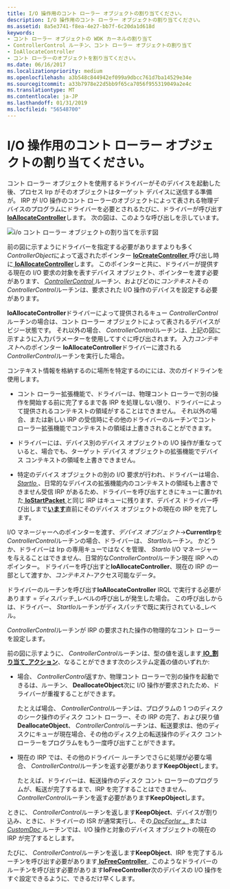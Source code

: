 ```yaml
---
title: I/O 操作用のコント ローラー オブジェクトの割り当てください。
description: I/O 操作用のコント ローラー オブジェクトの割り当てください。
ms.assetid: 8a5e3741-f8ea-4e27-bb7f-6c20da1d618d
keywords:
- コント ローラー オブジェクトの WDK カーネルの割り当て
- ControllerControl ルーチン、コント ローラー オブジェクトの割り当て
- IoAllocateController
- コント ローラーのオブジェクトを割り当てください。
ms.date: 06/16/2017
ms.localizationpriority: medium
ms.openlocfilehash: a3b548c844942ef099a9dbcc761d7ba14529e34e
ms.sourcegitcommit: a33b7978e22d5bb9f65ca7056f955319049a2e4c
ms.translationtype: MT
ms.contentlocale: ja-JP
ms.lasthandoff: 01/31/2019
ms.locfileid: "56548700"
---
```

# <a name="allocating-controller-objects-for-io-operations"></a>I/O 操作用のコント ローラー オブジェクトの割り当てください。





コント ローラー オブジェクトを使用するドライバーがそのデバイスを起動した後、プロセス Irp がそのオブジェクトはターゲット デバイスに送信する準備が。 IRP が I/O 操作のコント ローラーのオブジェクトによって表される物理デバイスのプログラムにドライバーを必要とされるたびに、ドライバーが呼び出す[ **IoAllocateController**](https://msdn.microsoft.com/library/windows/hardware/ff548224)します。 次の図は、このような呼び出しを示しています。

![i/o コント ローラー オブジェクトの割り当てを示す図](images/3ctlaloc.png)

前の図に示すようにドライバーを指定する必要がありますよりも多く*ControllerObject*によって返されたポインター [ **IoCreateController** ](https://msdn.microsoft.com/library/windows/hardware/ff548395) 呼び出し時に[ **IoAllocateController**](https://msdn.microsoft.com/library/windows/hardware/ff548224)します。 このポインターと共に、ドライバーが提供する現在の I/O 要求の対象を表すデバイス オブジェクト、ポインターを渡す必要があります、 [ *ControllerControl* ](https://msdn.microsoft.com/library/windows/hardware/ff542049)ルーチン、およびどのに*コンテキスト*その*ControllerControl*ルーチンは、要求された I/O 操作のデバイスを設定する必要があります。

**IoAllocateController**ドライバーによって提供されるキュー *ControllerControl*ルーチンの場合は、コント ローラー オブジェクトによって表されるデバイスがビジー状態です。 それ以外の場合、 *ControllerControl*ルーチンは、上記の図に示すように入力パラメーターを使用してすぐに呼び出されます。 入力*コンテキスト*へのポインター **IoAllocateController**ドライバーに渡される*ControllerControl*ルーチンを実行した場合。

コンテキスト情報を格納するのに場所を特定するのにには、次のガイドラインを使用します。

-   コント ローラー拡張機能で、ドライバーは、物理コント ローラーで別の操作を開始する前に完了するまで各 IRP を処理しない限り、ドライバーによって提供されるコンテキストの領域がすることはできません。 それ以外の場合、または新しい IRP の受信時にその他のドライバーのルーチンでコント ローラー拡張機能でコンテキストの領域は上書きされることができます。

-   ドライバーには、デバイス別のデバイス オブジェクトの I/O 操作が重なっていると、場合でも、ターゲット デバイス オブジェクトの拡張機能でデバイス コンテキストの領域を上書きできません。

-   特定のデバイス オブジェクトの別の I/O 要求が行われ、ドライバーは場合、 [ *StartIo* ](https://msdn.microsoft.com/library/windows/hardware/ff563858) 、日常的なデバイスの拡張機能内のコンテキストの領域も上書きできません受信 IRP があるため、ドライバーを呼び出すときにキューに置かれた[ **IoStartPacket** ](https://msdn.microsoft.com/library/windows/hardware/ff550370)と同じ IRP はキューに残ります、デバイス ドライバー呼び出しまで[**います**](https://msdn.microsoft.com/library/windows/hardware/ff550358)直前にそのデバイス オブジェクトの現在の IRP を完了します。

I/O マネージャーへのポインターを渡す、*デバイス オブジェクト*-&gt;**CurrentIrp**を*ControllerControl*ルーチンの場合、ドライバーは、 *StartIo*ルーチン。 かどうか、ドライバーは Irp の専用キューではなくを管理、 *StartIo* I/O マネージャーを与えることはできません、日常的な*ControllerControl*ルーチン現在 IRP へのポインター。 ドライバーを呼び出すと**IoAllocateController**、現在の IRP の一部として渡すか、*コンテキスト*-アクセス可能なデータ。

ドライバーのルーチンを呼び出す**IoAllocateController** IRQL で実行する必要があります = ディスパッチ\_レベルの呼び出しが発生した場合。 この呼び出しからは、ドライバー、 *StartIo*ルーチンがディスパッチで既に実行されている\_レベル。

*ControllerControl*ルーチンが IRP の要求された操作の物理的なコント ローラーを設定します。

前の図に示すように、 *ControllerControl*ルーチンは、型の値を返します[ **IO\_割り当て\_アクション**](https://msdn.microsoft.com/library/windows/hardware/ff550534)、なることができます次のシステム定義の値のいずれか:

-   場合、 *ControllerControl*返すか、物理コント ローラーで別の操作を起動できるは、ルーチン、 **DeallocateObject**次に I/O 操作が要求されたため、ドライバーが重複することができます。

    たとえば場合、 *ControllerControl*ルーチンは、プログラムの 1 つのディスクのシーク操作のディスク コント ローラー、その IRP の完了、および戻り値**DeallocateObject**、 *ControllerControl*ルーチンは、転送要求は、他のディスクにキューが現在場合、その他のディスク上の転送操作のディスク コント ローラーをプログラムをもう一度呼び出すことができます。

-   現在の IRP では、その他のドライバー ルーチンでさらに処理が必要な場合、 *ControllerControl*ルーチンを返す必要があります**KeepObject**します。

    たとえば、ドライバーは、転送操作のディスク コント ローラーのプログラムが、転送が完了するまで、IRP を完了することはできません、 *ControllerControl*ルーチンを返す必要があります**KeepObject**します。

ときに、 *ControllerControl*ルーチンを返します**KeepObject**、デバイスが割り込み、ときに、ドライバーの ISR が通常実行し、その[ *DpcForIsr* 。](https://msdn.microsoft.com/library/windows/hardware/ff544079)または[ *CustomDpc* ](https://msdn.microsoft.com/library/windows/hardware/ff542972)ルーチンでは、I/O 操作と対象のデバイス オブジェクトの現在の IRP が完了するとします。

たびに、 *ControllerControl*ルーチンを返します**KeepObject**、IRP を完了するルーチンを呼び出す必要があります[ **IoFreeController** ](https://msdn.microsoft.com/library/windows/hardware/ff549104). このようなドライバーのルーチンを呼び出す必要があります**IoFreeController**次のデバイスの I/O 操作をすぐ設定できるように、できるだけ早くします。

 

 




